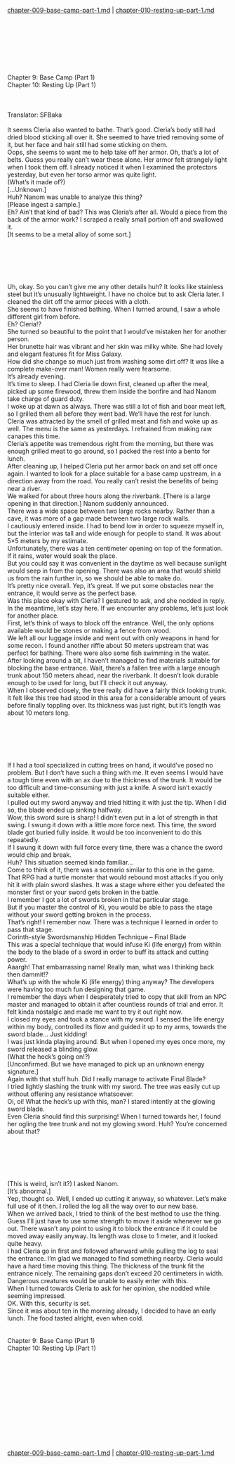 [chapter-009-base-camp-part-1.md](./chapter-009-base-camp-part-1.md) | [chapter-010-resting-up-part-1.md](./chapter-010-resting-up-part-1.md) <br/>
<br/>
<br/>
<br/>
<br/>
<br/>
<br/>
<br/>
<br/>
Chapter 9: Base Camp (Part 1)<br/>
Chapter 10: Resting Up (Part 1)<br/>
<br/>
 <br/>
<br/>
 Translator: SFBaka <br/>
<br/>
It seems Cleria also wanted to bathe. That’s good. Cleria’s body still had dried blood sticking all over it. She seemed to have tried removing some of it, but her face and hair still had some sticking on them.<br/>
Oops, she seems to want me to help take off her armor. Oh, that’s a lot of belts. Guess you really can’t wear these alone. Her armor felt strangely light when I took them off. I already noticed it when I examined the protectors yesterday, but even her torso armor was quite light.<br/>
(What’s it made of?)<br/>
[…Unknown.]<br/>
Huh? Nanom was unable to analyze this thing?<br/>
[Please ingest a sample.]<br/>
Eh? Ain’t that kind of bad? This was Cleria’s after all. Would a piece from the back of the armor work? I scraped a really small portion off and swallowed it.<br/>
[It seems to be a metal alloy of some sort.]<br/>
<br/>
<br/>
<br/>
<br/>
<br/>
<br/>
Uh, okay. So you can’t give me any other details huh? It looks like stainless steel but it’s unusually lightweight. I have no choice but to ask Cleria later. I cleaned the dirt off the armor pieces with a cloth.<br/>
She seems to have finished bathing. When I turned around, I saw a whole different girl from before.<br/>
Eh? Cleria!?<br/>
She turned so beautiful to the point that I would’ve mistaken her for another person.<br/>
Her brunette hair was vibrant and her skin was milky white. She had lovely and elegant features fit for Miss Galaxy.<br/>
How did she change so much just from washing some dirt off? It was like a complete make-over man! Women really were fearsome.<br/>
It’s already evening.<br/>
It’s time to sleep. I had Cleria lie down first, cleaned up after the meal, picked up some firewood, threw them inside the bonfire and had Nanom take charge of guard duty.<br/>
I woke up at dawn as always. There was still a lot of fish and boar meat left, so I grilled them all before they went bad. We’ll have the rest for lunch.<br/>
Cleria was attracted by the smell of grilled meat and fish and woke up as well. The menu is the same as yesterdays. I refrained from making raw canapes this time.<br/>
Cleria’s appetite was tremendous right from the morning, but there was enough grilled meat to go around, so I packed the rest into a bento for lunch.<br/>
After cleaning up, I helped Cleria put her armor back on and set off once again. I wanted to look for a place suitable for a base camp upstream, in a direction away from the road. You really can’t resist the benefits of being near a river.<br/>
We walked for about three hours along the riverbank. [There is a large opening in that direction.] Nanom suddenly announced.<br/>
There was a wide space between two large rocks nearby. Rather than a cave, it was more of a gap made between two large rock walls.<br/>
I cautiously entered inside. I had to bend low in order to squeeze myself in, but the interior was tall and wide enough for people to stand. It was about 5×5 meters by my estimate.<br/>
Unfortunately, there was a ten centimeter opening on top of the formation. If it rains, water would soak the place.<br/>
But you could say it was convenient in the daytime as well because sunlight would seep in from the opening. There was also an area that would shield us from the rain further in, so we should be able to make do.<br/>
It’s pretty nice overall. Yep, it’s great. If we put some obstacles near the entrance, it would serve as the perfect base.<br/>
Was this place okay with Cleria? I gestured to ask, and she nodded in reply. In the meantime, let’s stay here. If we encounter any problems, let’s just look for another place.<br/>
First, let’s think of ways to block off the entrance. Well, the only options available would be stones or making a fence from wood.<br/>
We left all our luggage inside and went out with only weapons in hand for some recon. I found another riffle about 50 meters upstream that was perfect for bathing. There were also some fish swimming in the water.<br/>
After looking around a bit, I haven’t managed to find materials suitable for blocking the base entrance. Wait, there’s a fallen tree with a large enough trunk about 150 meters ahead, near the riverbank. It doesn’t look durable enough to be used for long, but I’ll check it out anyway.<br/>
When I observed closely, the tree really did have a fairly thick looking trunk. It felt like this tree had stood in this area for a considerable amount of years before finally toppling over. Its thickness was just right, but it’s length was about 10 meters long.<br/>
<br/>
<br/>
<br/>
<br/>
<br/>
<br/>
If I had a tool specialized in cutting trees on hand, it would’ve posed no problem. But I don’t have such a thing with me. It even seems I would have a tough time even with an ax due to the thickness of the trunk. It would be too difficult and time-consuming with just a knife. A sword isn’t exactly suitable either.<br/>
I pulled out my sword anyway and tried hitting it with just the tip. When I did so, the blade ended up sinking halfway.<br/>
Wow, this sword sure is sharp! I didn’t even put in a lot of strength in that swing. I swung it down with a little more force next. This time, the sword blade got buried fully inside. It would be too inconvenient to do this repeatedly.<br/>
If I swung it down with full force every time, there was a chance the sword would chip and break.<br/>
Huh? This situation seemed kinda familiar…<br/>
Come to think of it, there was a scenario similar to this one in the game.<br/>
That RPG had a turtle monster that would rebound most attacks if you only hit it with plain sword slashes. It was a stage where either you defeated the monster first or your sword gets broken in the battle.<br/>
I remember I got a lot of swords broken in that particular stage.<br/>
But if you master the control of Ki, you would be able to pass the stage without your sword getting broken in the process.<br/>
That’s right! I remember now. There was a technique I learned in order to pass that stage.<br/>
Corinth-style Swordsmanship Hidden Technique – Final Blade<br/>
This was a special technique that would infuse Ki (life energy) from within the body to the blade of a sword in order to buff its attack and cutting power.<br/>
Aaargh! That embarrassing name! Really man, what was I thinking back then dammit!?<br/>
What’s up with the whole Ki (life energy) thing anyway? The developers were having too much fun designing that game.<br/>
I remember the days when I desperately tried to copy that skill from an NPC master and managed to obtain it after countless rounds of trial and error. It felt kinda nostalgic and made me want to try it out right now.<br/>
I closed my eyes and took a stance with my sword. I sensed the life energy within my body, controlled its flow and guided it up to my arms, towards the sword blade… Just kidding!<br/>
I was just kinda playing around. But when I opened my eyes once more, my sword released a blinding glow.<br/>
(What the heck’s going on!?)<br/>
[Unconfirmed. But we have managed to pick up an unknown energy signature.]<br/>
Again with that stuff huh. Did I really manage to activate Final Blade?<br/>
I tried lightly slashing the trunk with my sword. The tree was easily cut up without offering any resistance whatsoever.<br/>
Oi, oi! What the heck’s up with this, man? I stared intently at the glowing sword blade.<br/>
Even Cleria should find this surprising! When I turned towards her, I found her ogling the tree trunk and not my glowing sword. Huh? You’re concerned about that?<br/>
<br/>
<br/>
<br/>
<br/>
<br/>
<br/>
(This is weird, isn’t it?) I asked Nanom.<br/>
[It’s abnormal.]<br/>
Yep, thought so. Well, I ended up cutting it anyway, so whatever. Let’s make full use of it then. I rolled the log all the way over to our new base.<br/>
When we arrived back, I tried to think of the best method to use the thing. Guess I’ll just have to use some strength to move it aside whenever we go out. There wasn’t any point to using it to block the entrance if it could be moved away easily anyway. Its length was close to 1 meter, and it looked quite heavy.<br/>
I had Cleria go in first and followed afterward while pulling the log to seal the entrance. I’m glad we managed to find something nearby. Cleria would have a hard time moving this thing. The thickness of the trunk fit the entrance nicely. The remaining gaps don’t exceed 20 centimeters in width. Dangerous creatures would be unable to easily enter with this.<br/>
When I turned towards Cleria to ask for her opinion, she nodded while seeming impressed.<br/>
OK. With this, security is set.<br/>
Since it was about ten in the morning already, I decided to have an early lunch. The food tasted alright, even when cold.<br/>
<br/>
<br/>
Chapter 9: Base Camp (Part 1)<br/>
Chapter 10: Resting Up (Part 1)<br/>
<br/>
 <br/>
<br/>
<br/>
<br/>
<br/>
<br/>
<br/>
<br/>
<br/>
<br/>
<br/> <br/>
[chapter-009-base-camp-part-1.md](./chapter-009-base-camp-part-1.md) | [chapter-010-resting-up-part-1.md](./chapter-010-resting-up-part-1.md) <br/>
